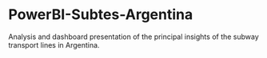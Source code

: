 # PowerBI-Subtes-Argentina
Analysis and dashboard presentation of the principal insights of the subway transport lines in Argentina.
